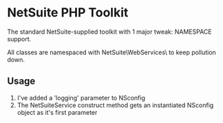 # NetSuite PHP Toolkit
The standard NetSuite-supplied toolkit with 1 major tweak: NAMESPACE support.

All classes are namespaced with NetSuite\WebServices\ to keep pollution down.

## Usage
 1. I've added a 'logging' parameter to NSconfig
 1. The NetSuiteService construct method gets an instantiated NSconfig object as it's first parameter

